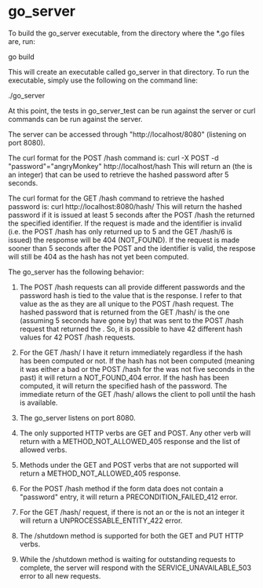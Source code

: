 # go_server

To build the go_server executable, from the directory where the *.go files are, run:

go build

This will create an executable called go_server in that directory. To run the executable, simply use the following on the command line:

./go_server

At this point, the tests in go_server_test can be run against the server or curl commands can be run against the server.

The server can be accessed through "http://localhost/8080" (listening on port 8080).

The curl format for the POST /hash command is: curl -X POST -d "password"="angryMonkey" http://localhost/hash
This will return an <identifier> (the <identifier> is an integer) that can be used to retrieve the hashed password after 5 seconds.

The curl format for the GET /hash command to retrieve the hashed password is: curl http://localhost:8080/hash/<identifier which is an integer>
This will return the hashed password if it is issued at least 5 seconds after the POST /hash the returned the specified identifier.
If the request is made and the identifier is invalid (i.e. the POST /hash has only returned up to 5 and the GET /hash/6 is issued) the respomse
  will be 404 (NOT_FOUND).
If the request is made sooner than 5 seconds after the POST and the identifier is valid, the respose will still be 404 as the hash has not yet been computed.

The go_server has the following behavior:

1) The POST /hash requests can all provide different passwords and the password hash is tied to the value that is the response. I refer to that value as the <identifier>
   as they are all unique to the POST /hash request. The hashed password that is returned from the GET /hash/<identifier> is the one (assuming 5 seconds have gone by)
   that was sent to the POST /hash request that returned the <identifier>. So, it is possible to have 42 different hash values for 42 POST /hash requests.

2) For the GET /hash/<identifier> I have it return immediately regardless if the hash has been computed or not. If the hash has not been computed (meaning it was either a
   bad <identifier> or the POST /hash for the <identifier> was not five seconds in the past) it will return a NOT_FOUND_404 error. If the hash has been computed, it will
   return the specified hash of the password. The immediate return of the GET /hash/<identifier> allows the client to poll until the hash is available.

3) The go_server listens on port 8080.

4) The only supported HTTP verbs are GET and POST. Any other verb will return with a METHOD_NOT_ALLOWED_405 response and the list of allowed verbs.

5) Methods under the GET and POST verbs that are not supported will return a METHOD_NOT_ALLOWED_405 response.

6) For the POST /hash method if the form data does not contain a "password" entry, it will return a PRECONDITION_FAILED_412 error.

7) For the GET /hash/<identifier> request, if there is not an <identifer> or the <identifier> is not an integer it will return a UNPROCESSABLE_ENTITY_422 error.

8) The /shutdown method is supported for both the GET and PUT HTTP verbs.

9) While the /shutdown method is waiting for outstanding requests to complete, the server will respond with the SERVICE_UNAVAILABLE_503 error to all new requests.
 


